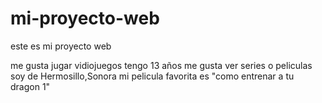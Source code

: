 # mi-proyecto-web
este es mi proyecto web 

me gusta jugar vidiojuegos
tengo 13 años 
me gusta ver series o peliculas 
soy de Hermosillo,Sonora
mi pelicula favorita es "como entrenar a tu dragon 1"

